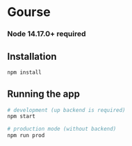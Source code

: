 # Gourse

### Node 14.17.0+ required

## Installation

```bash
npm install
```

## Running the app

```bash
# development (up backend is required)
npm start

# production mode (without backend)
npm run prod
```
